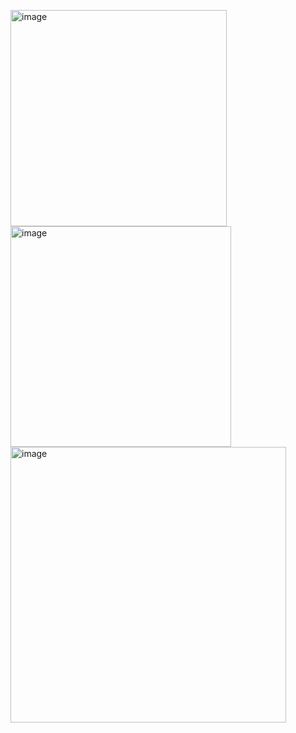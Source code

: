 <img width="346" alt="image" src="https://github.com/MaryiaBabinskaya/Discrete_math-UJ/assets/94359114/dc1c6ca0-9117-49cc-b4b9-001d5ce7722f"> \
<img width="353" alt="image" src="https://github.com/MaryiaBabinskaya/Discrete_math-UJ/assets/94359114/8c2f31d5-9198-4caf-9d43-ce839773e258"> \
<img width="441" alt="image" src="https://github.com/MaryiaBabinskaya/Discrete_math-UJ/assets/94359114/9e62464a-f093-46de-8c28-cb6a6fe44b8a">
